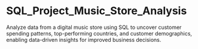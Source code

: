 # SQL_Project_Music_Store_Analysis
Analyze data from a digital music store using SQL to uncover customer spending patterns, top-performing countries, and customer demographics, enabling data-driven insights for improved business decisions.
